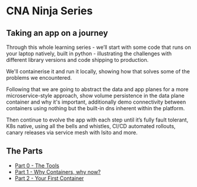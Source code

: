 # CNA Ninja Series

## Taking an app on a journey

Through this whole learning series - we’ll start with some code that runs on your laptop natively, built in python - illustrating the challenges with different library versions and code shipping to production.

We'll containerise it and run it locally, showing how that solves some of the problems we encountered.

Following that we are going to abstract the data and app planes for a more microservice-style approach, show volume persistence in the data plane container and why it's important, additionally demo connectivity between containers using nothing but the built-in dns inherent within the platform. 

Then continue to evolve the app with each step until it’s fully fault tolerant, K8s native, using all the bells and whistles, CI/CD automated rollouts, canary releases via service mesh with Isito and more.

## The Parts

* [Part 0 - The Tools](00_Tools/)
* [Part 1 - Why Containers, why now?](01_Why-Containers/)
* [Part 2 - Your First Container](02_First-Container/)